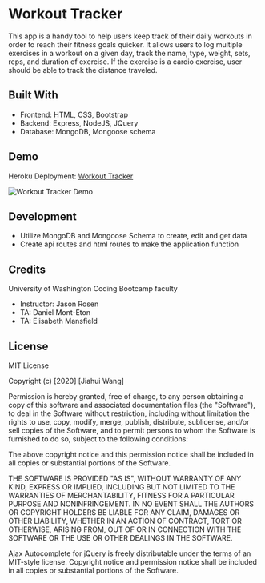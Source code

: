 # Workout Tracker
This app is a handy tool to help users keep track of their daily workouts in order to reach  their fitness goals quicker. It allows users to log multiple exercises in a workout on a given day, track the name, type, weight, sets, reps, and duration of exercise. If the exercise is a cardio exercise, user should be able to track the distance traveled.

## Built With
* Frontend: HTML, CSS, Bootstrap
* Backend: Express, NodeJS, JQuery
* Database: MongoDB, Mongoose schema

## Demo
Heroku Deployment: [Workout Tracker](https://dashboard.heroku.com/apps/hw17-workout-tracker)

![Workout Tracker Demo](demo/FitnessTrackerDemo.gif)

## Development
* Utilize MongoDB and Mongoose Schema to create, edit and get data
* Create api routes and html routes to make the application function

## Credits
University of Washington Coding Bootcamp faculty
* Instructor: Jason Rosen
* TA: Daniel Mont-Eton
* TA: Elisabeth Mansfield

## License
MIT License

Copyright (c) [2020] [Jiahui Wang]

Permission is hereby granted, free of charge, to any person obtaining a copy
of this software and associated documentation files (the "Software"), to deal
in the Software without restriction, including without limitation the rights
to use, copy, modify, merge, publish, distribute, sublicense, and/or sell
copies of the Software, and to permit persons to whom the Software is
furnished to do so, subject to the following conditions:

The above copyright notice and this permission notice shall be included in all
copies or substantial portions of the Software.

THE SOFTWARE IS PROVIDED "AS IS", WITHOUT WARRANTY OF ANY KIND, EXPRESS OR
IMPLIED, INCLUDING BUT NOT LIMITED TO THE WARRANTIES OF MERCHANTABILITY,
FITNESS FOR A PARTICULAR PURPOSE AND NONINFRINGEMENT. IN NO EVENT SHALL THE
AUTHORS OR COPYRIGHT HOLDERS BE LIABLE FOR ANY CLAIM, DAMAGES OR OTHER
LIABILITY, WHETHER IN AN ACTION OF CONTRACT, TORT OR OTHERWISE, ARISING FROM,
OUT OF OR IN CONNECTION WITH THE SOFTWARE OR THE USE OR OTHER DEALINGS IN THE
SOFTWARE.

Ajax Autocomplete for jQuery is freely distributable under the terms of an MIT-style license. Copyright notice and permission notice shall be included in all copies or substantial portions of the Software.

